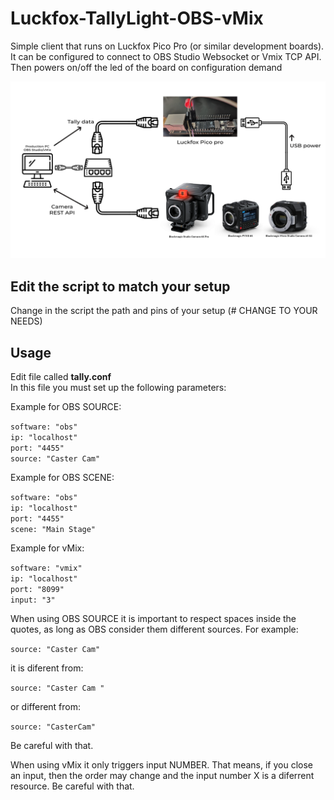 # Luckfox-TallyLight-OBS-vMix
Simple client that runs on Luckfox Pico Pro (or similar development boards). It can be configured to connect to OBS Studio Websocket or Vmix TCP API. Then powers on/off the led of the board on configuration demand

![Example setup](https://raw.githubusercontent.com/DhSufi/Luckfox-TallyLight-OBS-vMix/main/TallyLuckfox.png)




## Edit the script to match your setup
Change in the script the path and pins of your setup (# CHANGE TO YOUR NEEDS)

## Usage
Edit file called **tally.conf**  
In this file you must set up the following parameters:

Example for OBS SOURCE:

`software: "obs"`  
`ip: "localhost"`  
`port: "4455"`  
`source: "Caster Cam"`  

Example for OBS SCENE:

`software: "obs"`  
`ip: "localhost"`  
`port: "4455"`  
`scene: "Main Stage"`  

Example for vMix:  

`software: "vmix"`  
`ip: "localhost"`  
`port: "8099"`  
`input: "3"` 

When using OBS SOURCE it is important to respect spaces inside the quotes, as long as OBS consider them different sources. For example:

`source: "Caster Cam"`

it is diferent from:

`source: "Caster Cam "`

or different from:

`source: "CasterCam"`

Be careful with that.


When using vMix it only triggers input NUMBER. That means, if you close an input, then the order may change and the input number X is a diferrent resource. Be careful with that.




